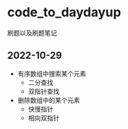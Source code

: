 # code_to_daydayup
刷题以及刷题笔记
## 2022-10-29
- 有序数组中搜索某个元素
  - 二分查找
  - 双指针查找
- 删除数组中的某个元素
  - 快慢指针
  - 相向双指针

